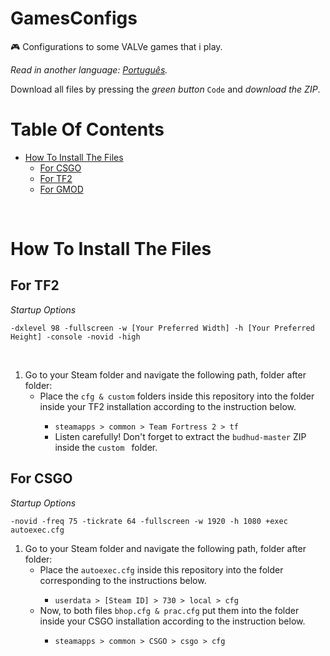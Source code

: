 # GamesConfigs
🎮 Configurations to some VALVe games that i play.

*Read in another language: [Português](README.br.md).*

Download all files by pressing the *green button* `Code` and *download the ZIP*.

<h1>Table Of Contents</h1>
<ul> 
  <li>
    <a href="#HowToInstallFiles">How To Install The Files</a>
    <ul> 
      <li><a href="#CSGO">For CSGO</a></li>
      <li><a href="#TF2">For TF2</a></li>
      <li><a href="#GMOD">For GMOD</a></li>
    </ul>  
  </li>
</ul>

<br>

<h1 id="HowToInstallFiles">How To Install The Files</h1> 

<h2 id="TF2">For TF2</h2>
<p><i>Startup Options</i></p>
<p><code>-dxlevel 98 -fullscreen -w [Your Preferred Width] -h [Your Preferred Height] -console -novid -high</code></p>

<br>

<ol>
    <li>Go to your Steam folder and navigate the following path, folder after folder:
        <ul>
            <li>Place the <code>cfg & custom</code> folders inside this repository into the folder inside your TF2 installation according to the instruction below.</li>
            <ul>
                <li><code>steamapps > common > Team Fortress 2 > tf</code></li>
                <li>Listen carefully! Don't forget to extract the <code>budhud-master</code> ZIP inside the <code>custom </code> folder.</li>
            </ul>
        </ul>
    </li>
</ol>

<h2 id="CSGO">For CSGO</h2> 
<p><i>Startup Options</i></p>
<p><code>-novid -freq 75 -tickrate 64 -fullscreen -w 1920 -h 1080 +exec autoexec.cfg</code></p>

<ol>
    <li>Go to your Steam folder and navigate the following path, folder after folder:
        <ul>
            <li>Place the <code>autoexec.cfg</code> inside this repository into the folder corresponding to the instructions below.</li>
            <ul>
                <li><code>userdata > [Steam ID] > 730 > local > cfg</code></li>
            </ul>
             <li>Now, to both files <code>bhop.cfg & prac.cfg</code> put them into the folder inside your CSGO installation according to the instruction below.</li>
            <ul>
                <li><code>steamapps > common > CSGO > csgo > cfg</code></li>
            </ul>
        </ul>
    </li>
</ol>

<h2 id="GMOD"></h2>